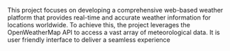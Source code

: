 This project focuses on developing a comprehensive web-based weather platform that provides real-time and accurate weather
information for locations worldwide. To achieve this, the project leverages the OpenWeatherMap API to access a vast array of
meteorological data. It is user friendly interface to deliver a seamless experience

